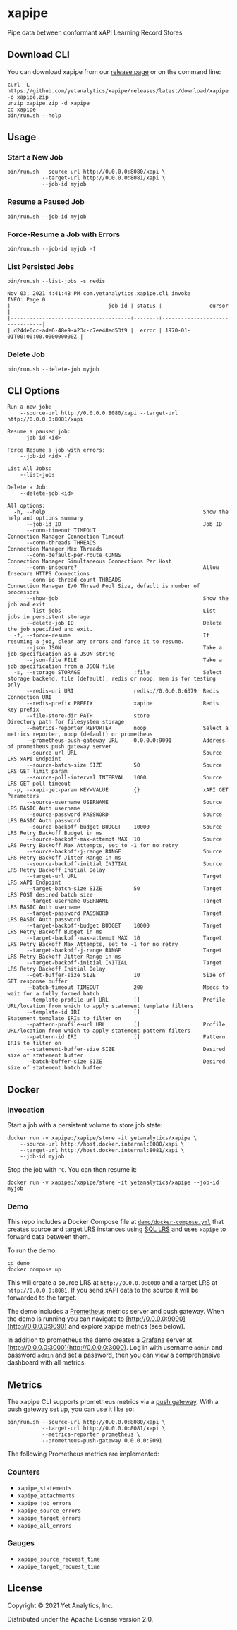 # xapipe
Pipe data between conformant xAPI Learning Record Stores

## Download CLI

You can download xapipe from our [release page](https://github.com/yetanalytics/xapipe/releases/latest) or on the command line:

``` shell
curl -L https://github.com/yetanalytics/xapipe/releases/latest/download/xapipe.zip -o xapipe.zip
unzip xapipe.zip -d xapipe
cd xapipe
bin/run.sh --help
```

## Usage

### Start a New Job

``` shell
bin/run.sh --source-url http://0.0.0.0:8080/xapi \
           --target-url http://0.0.0.0:8081/xapi \
           --job-id myjob
```

### Resume a Paused Job
``` shell
bin/run.sh --job-id myjob
```

### Force-Resume a Job with Errors

``` shell
bin/run.sh --job-id myjob -f
```

### List Persisted Jobs

``` shell
bin/run.sh --list-jobs -s redis

Nov 03, 2021 4:41:48 PM com.yetanalytics.xapipe.cli invoke
INFO: Page 0
|                               job-id | status |               cursor           |
|--------------------------------------+--------+--------------------------------|
| d24de6cc-ade6-48e9-a23c-c7ee48ed53f9 |  error | 1970-01-01T00:00:00.000000000Z |
```

### Delete Job

``` shell
bin/run.sh --delete-job myjob
```

## CLI Options

```
Run a new job:
    --source-url http://0.0.0.0:8080/xapi --target-url http://0.0.0.0:8081/xapi

Resume a paused job:
    --job-id <id>

Force Resume a job with errors:
    --job-id <id> -f

List All Jobs:
    --list-jobs

Delete a Job:
    --delete-job <id>

All options:
  -h, --help                                                  Show the help and options summary
      --job-id ID                                             Job ID
      --conn-timeout TIMEOUT                                  Connection Manager Connection Timeout
      --conn-threads THREADS                                  Connection Manager Max Threads
      --conn-default-per-route CONNS                          Connection Manager Simultaneous Connections Per Host
      --conn-insecure?                                        Allow Insecure HTTPS Connections
      --conn-io-thread-count THREADS                          Connection Manager I/O Thread Pool Size, default is number of processors
      --show-job                                              Show the job and exit
      --list-jobs                                             List jobs in persistent storage
      --delete-job ID                                         Delete the job specified and exit.
  -f, --force-resume                                          If resuming a job, clear any errors and force it to resume.
      --json JSON                                             Take a job specification as a JSON string
      --json-file FILE                                        Take a job specification from a JSON file
  -s, --storage STORAGE                 :file                 Select storage backend, file (default), redis or noop, mem is for testing only
      --redis-uri URI                   redis://0.0.0.0:6379  Redis Connection URI
      --redis-prefix PREFIX             xapipe                Redis key prefix
      --file-store-dir PATH             store                 Directory path for filesystem storage
      --metrics-reporter REPORTER       noop                  Select a metrics reporter, noop (default) or prometheus
      --prometheus-push-gateway URL     0.0.0.0:9091          Address of prometheus push gateway server
      --source-url URL                                        Source LRS xAPI Endpoint
      --source-batch-size SIZE          50                    Source LRS GET limit param
      --source-poll-interval INTERVAL   1000                  Source LRS GET poll timeout
  -p, --xapi-get-param KEY=VALUE        {}                    xAPI GET Parameters
      --source-username USERNAME                              Source LRS BASIC Auth username
      --source-password PASSWORD                              Source LRS BASIC Auth password
      --source-backoff-budget BUDGET    10000                 Source LRS Retry Backoff Budget in ms
      --source-backoff-max-attempt MAX  10                    Source LRS Retry Backoff Max Attempts, set to -1 for no retry
      --source-backoff-j-range RANGE                          Source LRS Retry Backoff Jitter Range in ms
      --source-backoff-initial INITIAL                        Source LRS Retry Backoff Initial Delay
      --target-url URL                                        Target LRS xAPI Endpoint
      --target-batch-size SIZE          50                    Target LRS POST desired batch size
      --target-username USERNAME                              Target LRS BASIC Auth username
      --target-password PASSWORD                              Target LRS BASIC Auth password
      --target-backoff-budget BUDGET    10000                 Target LRS Retry Backoff Budget in ms
      --target-backoff-max-attempt MAX  10                    Target LRS Retry Backoff Max Attempts, set to -1 for no retry
      --target-backoff-j-range RANGE                          Target LRS Retry Backoff Jitter Range in ms
      --target-backoff-initial INITIAL                        Target LRS Retry Backoff Initial Delay
      --get-buffer-size SIZE            10                    Size of GET response buffer
      --batch-timeout TIMEOUT           200                   Msecs to wait for a fully formed batch
      --template-profile-url URL        []                    Profile URL/location from which to apply statement template filters
      --template-id IRI                 []                    Statement template IRIs to filter on
      --pattern-profile-url URL         []                    Profile URL/location from which to apply statement pattern filters
      --pattern-id IRI                  []                    Pattern IRIs to filter on
      --statement-buffer-size SIZE                            Desired size of statement buffer
      --batch-buffer-size SIZE                                Desired size of statement batch buffer
```

## Docker

### Invocation

Start a job with a persistent volume to store job state:

``` shell
docker run -v xapipe:/xapipe/store -it yetanalytics/xapipe \
    --source-url http://host.docker.internal:8080/xapi \
    --target-url http://host.docker.internal:8081/xapi \
    --job-id myjob
```

Stop the job with `^C`. You can then resume it:

``` shell
docker run -v xapipe:/xapipe/store -it yetanalytics/xapipe --job-id myjob
```

### Demo

This repo includes a Docker Compose file at [`demo/docker-compose.yml`](demo/docker-compose.yml) that creates source and target LRS instances using [SQL LRS](https://github.com/yetanalytics/lrsql) and uses `xapipe` to forward data between them.

To run the demo:

``` shell
cd demo
docker compose up
```

This will create a source LRS at `http://0.0.0.0:8080` and a target LRS at `http://0.0.0.0:8081`. If you send xAPI data to the source it will be forwarded to the target.

The demo includes a [Prometheus](https://prometheus.io/) metrics server and push gateway. When the demo is running you can navigate to [http://0.0.0.0:9090](http://0.0.0.0:9090) and explore xapipe metrics (see below).

In addition to prometheus the demo creates a [Grafana](https://github.com/grafana/grafana) server at [http://0.0.0.0:3000](http://0.0.0.0:3000). Log in with username `admin` and password `admin` and set a password, then you can view a comprehensive dashboard with all metrics.

## Metrics

The xapipe CLI supports prometheus metrics via a [push gateway](https://github.com/prometheus/pushgateway). With a push gateway set up, you can use it like so:

``` shell
bin/run.sh --source-url http://0.0.0.0:8080/xapi \
           --target-url http://0.0.0.0:8081/xapi \
           --metrics-reporter prometheus \
           --prometheus-push-gateway 0.0.0.0:9091
```

The following Prometheus metrics are implemented:

### Counters

* `xapipe_statements`
* `xapipe_attachments`
* `xapipe_job_errors`
* `xapipe_source_errors`
* `xapipe_target_errors`
* `xapipe_all_errors`

### Gauges

* `xapipe_source_request_time`
* `xapipe_target_request_time`

## License

Copyright © 2021 Yet Analytics, Inc.

Distributed under the Apache License version 2.0.
